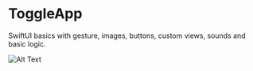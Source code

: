 # ToggleApp

SwiftUI basics with gesture, images, buttons, custom views, sounds and basic logic.

![Alt Text](https://media.giphy.com/media/vFKqnCdLPNOKc/giphy.gif)
